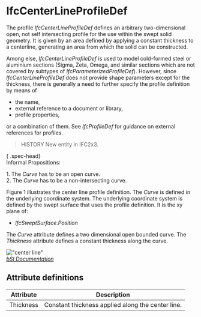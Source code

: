 IfcCenterLineProfileDef
=======================
The profile _IfcCenterLineProfileDef_ defines an arbitrary two-dimensional
open, not self intersecting profile for the use within the swept solid
geometry. It is given by an area defined by applying a constant thickness to a
centerline, generating an area from which the solid can be constructed.  
  
Among else, _IfcCenterLineProfileDef_ is used to model cold-formed steel or
aluminium sections (Sigma, Zeta, Omega, and similar sections which are not
covered by subtypes of _IfcParameterizedProfileDef_). However, since
_IfcCenterLineProfileDef_ does not provide shape parameters except for the
thickness, there is generally a need to further specify the profile definition
by means of  
  
* the name,   
* external reference to a document or library,  
* profile properties,  
  
or a combination of them. See _IfcProfileDef_ for guidance on external
references for profiles.  
  
> HISTORY  New entity in IFC2x3.  
  
{ .spec-head}  
Informal Propositions:  
  
1\. The _Curve_ has to be an open curve.  
2\. The _Curve_ has to be a non-intersecting curve.  
  
Figure 1 illustrates the center line profile definition. The _Curve_ is
defined in the underlying coordinate system. The underlying coordinate system
is defined by the swept surface that uses the profile definition. It is the xy
plane of:  
  
* _IfcSweptSurface.Position_  
  
The _Curve_ attribute defines a two dimensional open bounded curve. The
_Thickness_ attribute defines a constant thickness along the curve.  
  
!["center line"](../figures/ifcarbitraryprofiledef-layout4.gif "Figure 1 --
Centerline profile")  
[ _bSI
Documentation_](https://standards.buildingsmart.org/IFC/DEV/IFC4_2/FINAL/HTML/schema/ifcprofileresource/lexical/ifccenterlineprofiledef.htm)


Attribute definitions
---------------------
| Attribute   | Description                                       |
|-------------|---------------------------------------------------|
| Thickness   | Constant thickness applied along the center line. |

